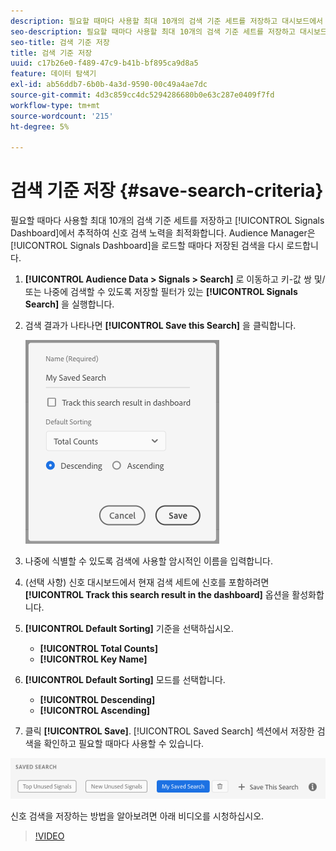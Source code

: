 ```yaml
---
description: 필요할 때마다 사용할 최대 10개의 검색 기준 세트를 저장하고 대시보드에서 추적하여 신호 검색 노력을 최적화합니다. Audience Manager은 대시보드를 로드할 때마다 저장된 검색을 다시 로드합니다.
seo-description: 필요할 때마다 사용할 최대 10개의 검색 기준 세트를 저장하고 대시보드에서 추적하여 신호 검색 노력을 최적화합니다. Audience Manager은 대시보드를 로드할 때마다 저장된 검색을 다시 로드합니다.
seo-title: 검색 기준 저장
title: 검색 기준 저장
uuid: c17b26e0-f489-47c9-b41b-bf895ca9d8a5
feature: 데이터 탐색기
exl-id: ab56ddb7-6b0b-4a3d-9590-00c49a4ae7dc
source-git-commit: 4d3c859cc4dc5294286680b0e63c287e0409f7fd
workflow-type: tm+mt
source-wordcount: '215'
ht-degree: 5%

---
```


# 검색 기준 저장 {#save-search-criteria}

필요할 때마다 사용할 최대 10개의 검색 기준 세트를 저장하고 [!UICONTROL Signals Dashboard]에서 추적하여 신호 검색 노력을 최적화합니다. Audience Manager은 [!UICONTROL Signals Dashboard]을 로드할 때마다 저장된 검색을 다시 로드합니다.

1. **[!UICONTROL Audience Data > Signals > Search]** 로 이동하고 키-값 쌍 및/또는 나중에 검색할 수 있도록 저장할 필터가 있는 **[!UICONTROL Signals Search]** 을 실행합니다.
1. 검색 결과가 나타나면 **[!UICONTROL Save this Search]** 을 클릭합니다.

   ![단계 결과](assets/save-search-criteria.png)
1. 나중에 식별할 수 있도록 검색에 사용할 암시적인 이름을 입력합니다.
1. (선택 사항) 신호 대시보드에서 현재 검색 세트에 신호를 포함하려면 **[!UICONTROL Track this search result in the dashboard]** 옵션을 활성화합니다.
1. **[!UICONTROL Default Sorting]** 기준을 선택하십시오.
   * **[!UICONTROL Total Counts]**
   * **[!UICONTROL Key Name]**
1. **[!UICONTROL Default Sorting]** 모드를 선택합니다.
   * **[!UICONTROL Descending]**
   * **[!UICONTROL Ascending]**
1. 클릭 **[!UICONTROL Save]**. [!UICONTROL Saved Search] 섹션에서 저장한 검색을 확인하고 필요할 때마다 사용할 수 있습니다.

![저장된 검색](assets/saved-search.png)

신호 검색을 저장하는 방법을 알아보려면 아래 비디오를 시청하십시오.

>[!VIDEO](https://video.tv.adobe.com/v/25147/)
